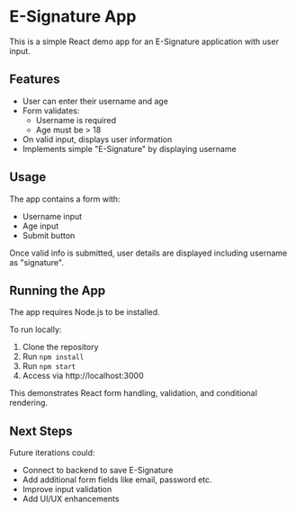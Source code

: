 
# E-Signature App 

This is a simple React demo app for an E-Signature application with user input.

## Features

- User can enter their username and age
- Form validates:
  - Username is required
  - Age must be > 18
- On valid input, displays user information
- Implements simple "E-Signature" by displaying username

## Usage

The app contains a form with:

- Username input 
- Age input
- Submit button

Once valid info is submitted, user details are displayed including username as "signature".

## Running the App

The app requires Node.js to be installed.

To run locally:

1. Clone the repository
2. Run `npm install`
3. Run `npm start` 
4. Access via http://localhost:3000

This demonstrates React form handling, validation, and conditional rendering.

## Next Steps

Future iterations could:

- Connect to backend to save E-Signature 
- Add additional form fields like email, password etc.
- Improve input validation
- Add UI/UX enhancements
